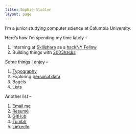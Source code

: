 ```yaml
---
title: Sophie Stadler
layout: page
---
```


I’m a junior studying computer science at Columbia University.

Here’s how I’m spending my time lately –

1. Interning at [Skillshare](https://www.skillshare.com) as a [hackNY Fellow](http://hackny.org/a/fellows/)
2. Building things with [3005hacks](http://3005hacks.com)

Some things I enjoy –

1. [Typography](https://github.com/sophstad/typelinks)
2. Exploring [personal data](http://sophiestadler.com/france)
3. Bagels
4. Lists

Another list –

1. [Email me](mailto:srs2231@columbia.edu)
2. [Resumé](/resume.pdf)
3. [GitHub](http://github.com/sophstad)
4. [Tumblr](http://hypertexts.tumblr.com)
5. [LinkedIn](http://www.linkedin.com/in/sophiestadler)
